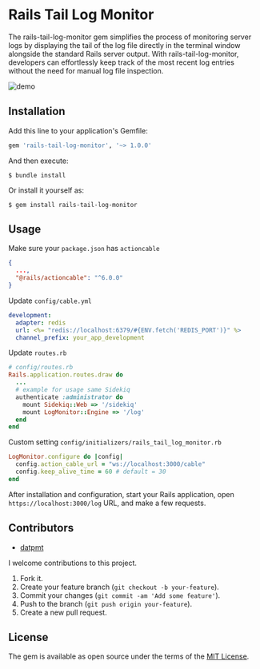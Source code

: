 # Rails Tail Log Monitor

The rails-tail-log-monitor gem simplifies the process of monitoring server logs by displaying the tail of the log file directly in the terminal window alongside the standard Rails server output. With rails-tail-log-monitor, developers can effortlessly keep track of the most recent log entries without the need for manual log file inspection.

![demo](demo.gif)

## Installation

Add this line to your application's Gemfile:

```ruby
gem 'rails-tail-log-monitor', '~> 1.0.0'
```

And then execute:

    $ bundle install

Or install it yourself as:

    $ gem install rails-tail-log-monitor

## Usage
Make sure your `package.json` has `actioncable`
```json
{
  ...,
  "@rails/actioncable": "^6.0.0"
}
```
Update `config/cable.yml`
```yaml
development:
  adapter: redis
  url: <%= "redis://localhost:6379/#{ENV.fetch('REDIS_PORT')}" %>
  channel_prefix: your_app_development
```
Update `routes.rb`
```ruby
# config/routes.rb
Rails.application.routes.draw do
  ...
  # example for usage same Sidekiq
  authenticate :administrator do
    mount Sidekiq::Web => '/sidekiq'
    mount LogMonitor::Engine => '/log'
  end
end
```
Custom setting `config/initializers/rails_tail_log_monitor.rb`
```ruby
LogMonitor.configure do |config|
  config.action_cable_url = "ws://localhost:3000/cable"
  config.keep_alive_time = 60 # default = 30
end
```

After installation and configuration, start your Rails application, open `https://localhost:3000/log` URL, and make a few requests. 


## Contributors

- [datpmt](https://github.com/datpmt)

I welcome contributions to this project.

1.  Fork it.
2.  Create your feature branch (`git checkout -b your-feature`).
3.  Commit your changes (`git commit -am 'Add some feature'`).
4.  Push to the branch (`git push origin your-feature`).
5.  Create a new pull request.

## License
The gem is available as open source under the terms of the [MIT License](LICENSE).
